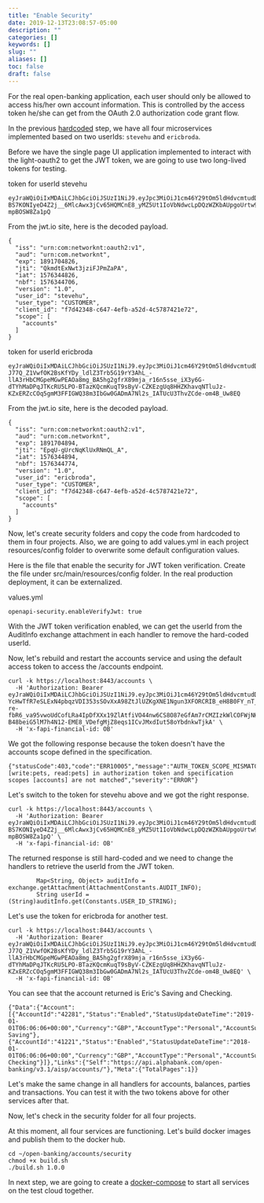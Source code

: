 ```yaml
---
title: "Enable Security"
date: 2019-12-13T23:08:57-05:00
description: ""
categories: []
keywords: []
slug: ""
aliases: []
toc: false
draft: false
---
```


For the real open-banking application, each user should only be allowed to access his/her own account information. This is controlled by the access token he/she can get from the OAuth 2.0 authorization code grant flow. 

In the previous [hardcoded][] step, we have all four microservices implemented based on two userIds: `stevehu` and `ericbroda`. 

Before we have the single page UI application implemented to interact with the light-oauth2 to get the JWT token, we are going to use two long-lived tokens for testing. 


token for userId stevehu

```
eyJraWQiOiIxMDAiLCJhbGciOiJSUzI1NiJ9.eyJpc3MiOiJ1cm46Y29tOm5ldHdvcmtudDpvYXV0aDI6djEiLCJhdWQiOiJ1cm46Y29tLm5ldHdvcmtudCIsImV4cCI6MTg5MTcwNDgyNiwianRpIjoiUWttZHRFeE53dDNqemlGSlBtWmFQQSIsImlhdCI6MTU3NjM0NDgyNiwibmJmIjoxNTc2MzQ0NzA2LCJ2ZXJzaW9uIjoiMS4wIiwidXNlcl9pZCI6InN0ZXZlaHUiLCJ1c2VyX3R5cGUiOiJDVVNUT01FUiIsImNsaWVudF9pZCI6ImY3ZDQyMzQ4LWM2NDctNGVmYi1hNTJkLTRjNTc4NzQyMWU3MiIsInNjb3BlIjpbImFjY291bnRzIl19.nqtuQSeeiltEWjXWrdzNrRkKtnqxlO7SUhCMVKzf9zRC0QU4SbdUR99Vbl4MiiTAQR0MxkE5s-BS7KONIyeD4Z2j__6MlcAwx3jCv65HQMCnE8_yMZ5Ut1IoVbNdwcLpDQzWZKbAUpgoUrtw9l_y7zPcyFIHIn0pxo8IiE84ctgfRa1lVU6yjQ8YuTwk5lJmojUToJNeRqXGx73xslrTlXXqF7lLEcCe52cJjbl1oTwzhXIOFllQ85sjbRHWILHpqOKBgpDoQgLqj6Q6aTShlgIjVifbeCZiECamGDUwjXcvFK1mPYy7DWo0PuLJZ0Hy6KaLMP9yr-mpBOSW8Za1pQ
```

From the jwt.io site, here is the decoded payload. 

```
{
  "iss": "urn:com:networknt:oauth2:v1",
  "aud": "urn:com.networknt",
  "exp": 1891704826,
  "jti": "QkmdtExNwt3jziFJPmZaPA",
  "iat": 1576344826,
  "nbf": 1576344706,
  "version": "1.0",
  "user_id": "stevehu",
  "user_type": "CUSTOMER",
  "client_id": "f7d42348-c647-4efb-a52d-4c5787421e72",
  "scope": [
    "accounts"
  ]
}
```


token for userId ericbroda

```
eyJraWQiOiIxMDAiLCJhbGciOiJSUzI1NiJ9.eyJpc3MiOiJ1cm46Y29tOm5ldHdvcmtudDpvYXV0aDI6djEiLCJhdWQiOiJ1cm46Y29tLm5ldHdvcmtudCIsImV4cCI6MTg5MTcwNDg5NCwianRpIjoiRXBxVS1nVXJjTnFLbFV4Uk5tUUxfQSIsImlhdCI6MTU3NjM0NDg5NCwibmJmIjoxNTc2MzQ0Nzc0LCJ2ZXJzaW9uIjoiMS4wIiwidXNlcl9pZCI6ImVyaWNicm9kYSIsInVzZXJfdHlwZSI6IkNVU1RPTUVSIiwiY2xpZW50X2lkIjoiZjdkNDIzNDgtYzY0Ny00ZWZiLWE1MmQtNGM1Nzg3NDIxZTcyIiwic2NvcGUiOlsiYWNjb3VudHMiXX0.jhHSqIoU6c_3ceLPAFS8sGxmWYXNyO7zbnQpVk0jxRC1fdu12lKV4IPUA5KHl7184bsMe6JfuQ33qtOkf_xx05kOz4zkeh7Lzn9VhVgf7SIhgTlZJXsw-J77Q_Z1VwfOK2BsKfYDy_ldlZ3Trb5G19rY3AhL_-llA3rHbCMGpeMGwPEAOa8mg_BA5hg2gfrX89mja_r16n5sse_iX3y6G-dTYhMaDPqJTKcRU5LPO-BTazKQcmKuqT9sByV-CZKEzgUq8HHZKhavqNTluJz-KZxERZcCOq5gmM3FFIGWQ38m3IbGw0GADmA7Nl2s_IATUcU3ThvZCde-om4B_Uw8EQ
```

From the jwt.io site, here is the decoded payload.

```
{
  "iss": "urn:com:networknt:oauth2:v1",
  "aud": "urn:com.networknt",
  "exp": 1891704894,
  "jti": "EpqU-gUrcNqKlUxRNmQL_A",
  "iat": 1576344894,
  "nbf": 1576344774,
  "version": "1.0",
  "user_id": "ericbroda",
  "user_type": "CUSTOMER",
  "client_id": "f7d42348-c647-4efb-a52d-4c5787421e72",
  "scope": [
    "accounts"
  ]
}
```

Now, let's create security folders and copy the code from hardcoded to them in four projects. Also, we are going to add values.yml in each project resources/config folder to overwrite some default configuration values. 

Here is the file that enable the security for JWT token verification. Create the file under src/main/resources/config folder. In the real production deployment, it can be externalized. 

values.yml

```
openapi-security.enableVerifyJwt: true
```

With the JWT token verification enabled, we can get the userId from the AuditInfo exchange attachment in each handler to remove the hard-coded userId. 


Now, let's rebuild and restart the accounts service and using the default access token to access the /accounts endpoint. 

```
curl -k https://localhost:8443/accounts \
  -H 'Authorization: Bearer eyJraWQiOiIxMDAiLCJhbGciOiJSUzI1NiJ9.eyJpc3MiOiJ1cm46Y29tOm5ldHdvcmtudDpvYXV0aDI6djEiLCJhdWQiOiJ1cm46Y29tLm5ldHdvcmtudCIsImV4cCI6MTc5MDAzNTcwOSwianRpIjoiSTJnSmdBSHN6NzJEV2JWdUFMdUU2QSIsImlhdCI6MTQ3NDY3NTcwOSwibmJmIjoxNDc0Njc1NTg5LCJ2ZXJzaW9uIjoiMS4wIiwidXNlcl9pZCI6InN0ZXZlIiwidXNlcl90eXBlIjoiRU1QTE9ZRUUiLCJjbGllbnRfaWQiOiJmN2Q0MjM0OC1jNjQ3LTRlZmItYTUyZC00YzU3ODc0MjFlNzIiLCJzY29wZSI6WyJ3cml0ZTpwZXRzIiwicmVhZDpwZXRzIl19.mue6eh70kGS3Nt2BCYz7ViqwO7lh_4JSFwcHYdJMY6VfgKTHhsIGKq2uEDt3zwT56JFAePwAxENMGUTGvgceVneQzyfQsJeVGbqw55E9IfM_uSM-YcHwTfR7eSLExN4pbqzVDI353sSOvXxA98ZtJlUZKgXNE1Ngun3XFORCRIB_eH8B0FY_nT_D1Dq2WJrR-re-fbR6_va95vwoUdCofLRa4IpDfXXx19ZlAtfiVO44nw6CS8O87eGfAm7rCMZIzkWlCOFWjNHnCeRsh7CVdEH34LF-B48beiG5lM7h4N12-EME8_VDefgMjZ8eqs1ICvJMxdIut58oYbdnkwTjkA' \
  -H 'x-fapi-financial-id: OB'

```

We got the following response because the token doesn't have the accounts scope defined in the specification. 

```
{"statusCode":403,"code":"ERR10005","message":"AUTH_TOKEN_SCOPE_MISMATCH","description":"Scopes [write:pets, read:pets] in authorization token and specification scopes [accounts] are not matched","severity":"ERROR"}
```


Let's switch to the token for stevehu above and we got the right response. 

```
curl -k https://localhost:8443/accounts \
  -H 'Authorization: Bearer eyJraWQiOiIxMDAiLCJhbGciOiJSUzI1NiJ9.eyJpc3MiOiJ1cm46Y29tOm5ldHdvcmtudDpvYXV0aDI6djEiLCJhdWQiOiJ1cm46Y29tLm5ldHdvcmtudCIsImV4cCI6MTg5MTcwNDgyNiwianRpIjoiUWttZHRFeE53dDNqemlGSlBtWmFQQSIsImlhdCI6MTU3NjM0NDgyNiwibmJmIjoxNTc2MzQ0NzA2LCJ2ZXJzaW9uIjoiMS4wIiwidXNlcl9pZCI6InN0ZXZlaHUiLCJ1c2VyX3R5cGUiOiJDVVNUT01FUiIsImNsaWVudF9pZCI6ImY3ZDQyMzQ4LWM2NDctNGVmYi1hNTJkLTRjNTc4NzQyMWU3MiIsInNjb3BlIjpbImFjY291bnRzIl19.nqtuQSeeiltEWjXWrdzNrRkKtnqxlO7SUhCMVKzf9zRC0QU4SbdUR99Vbl4MiiTAQR0MxkE5s-BS7KONIyeD4Z2j__6MlcAwx3jCv65HQMCnE8_yMZ5Ut1IoVbNdwcLpDQzWZKbAUpgoUrtw9l_y7zPcyFIHIn0pxo8IiE84ctgfRa1lVU6yjQ8YuTwk5lJmojUToJNeRqXGx73xslrTlXXqF7lLEcCe52cJjbl1oTwzhXIOFllQ85sjbRHWILHpqOKBgpDoQgLqj6Q6aTShlgIjVifbeCZiECamGDUwjXcvFK1mPYy7DWo0PuLJZ0Hy6KaLMP9yr-mpBOSW8Za1pQ' \
  -H 'x-fapi-financial-id: OB'

```

The returned response is still hard-coded and we need to change the handlers to retrieve the userId from the JWT token. 

```
        Map<String, Object> auditInfo = exchange.getAttachment(AttachmentConstants.AUDIT_INFO);
        String userId = (String)auditInfo.get(Constants.USER_ID_STRING);

```

Let's use the token for ericbroda for another test. 

```
curl -k https://localhost:8443/accounts \
  -H 'Authorization: Bearer eyJraWQiOiIxMDAiLCJhbGciOiJSUzI1NiJ9.eyJpc3MiOiJ1cm46Y29tOm5ldHdvcmtudDpvYXV0aDI6djEiLCJhdWQiOiJ1cm46Y29tLm5ldHdvcmtudCIsImV4cCI6MTg5MTcwNDg5NCwianRpIjoiRXBxVS1nVXJjTnFLbFV4Uk5tUUxfQSIsImlhdCI6MTU3NjM0NDg5NCwibmJmIjoxNTc2MzQ0Nzc0LCJ2ZXJzaW9uIjoiMS4wIiwidXNlcl9pZCI6ImVyaWNicm9kYSIsInVzZXJfdHlwZSI6IkNVU1RPTUVSIiwiY2xpZW50X2lkIjoiZjdkNDIzNDgtYzY0Ny00ZWZiLWE1MmQtNGM1Nzg3NDIxZTcyIiwic2NvcGUiOlsiYWNjb3VudHMiXX0.jhHSqIoU6c_3ceLPAFS8sGxmWYXNyO7zbnQpVk0jxRC1fdu12lKV4IPUA5KHl7184bsMe6JfuQ33qtOkf_xx05kOz4zkeh7Lzn9VhVgf7SIhgTlZJXsw-J77Q_Z1VwfOK2BsKfYDy_ldlZ3Trb5G19rY3AhL_-llA3rHbCMGpeMGwPEAOa8mg_BA5hg2gfrX89mja_r16n5sse_iX3y6G-dTYhMaDPqJTKcRU5LPO-BTazKQcmKuqT9sByV-CZKEzgUq8HHZKhavqNTluJz-KZxERZcCOq5gmM3FFIGWQ38m3IbGw0GADmA7Nl2s_IATUcU3ThvZCde-om4B_Uw8EQ' \
  -H 'x-fapi-financial-id: OB'

```

You can see that the account returned is Eric's Saving and Checking. 

```
{"Data":{"Account":[{"AccountId":"42281","Status":"Enabled","StatusUpdateDateTime":"2019-01-01T06:06:06+00:00","Currency":"GBP","AccountType":"Personal","AccountSubType":"CurrentAccount","Nickname":"Eric's Saving"},{"AccountId":"41221","Status":"Enabled","StatusUpdateDateTime":"2018-01-01T06:06:06+00:00","Currency":"GBP","AccountType":"Personal","AccountSubType":"CurrentAccount","Nickname":"Eric's Checking"}]},"Links":{"Self":"https://api.alphabank.com/open-banking/v3.1/aisp/accounts/"},"Meta":{"TotalPages":1}}
```


Let's make the same change in all handlers for accounts, balances, parties and transactions. You can test it with the two tokens above for other services after that. 

Now, let's check in the security folder for all four projects.


At this moment, all four services are functioning. Let's build docker images and publish them to the docker hub. 

```
cd ~/open-banking/accounts/security
chmod +x build.sh
./build.sh 1.0.0
```

In next step, we are going to create a [docker-compose][] to start all services on the test cloud together. 


[hardcoded]: /tutorial/open-banking/hardcoded/
[docker-compose]: /tutorial/open-banking/docker-compose/
